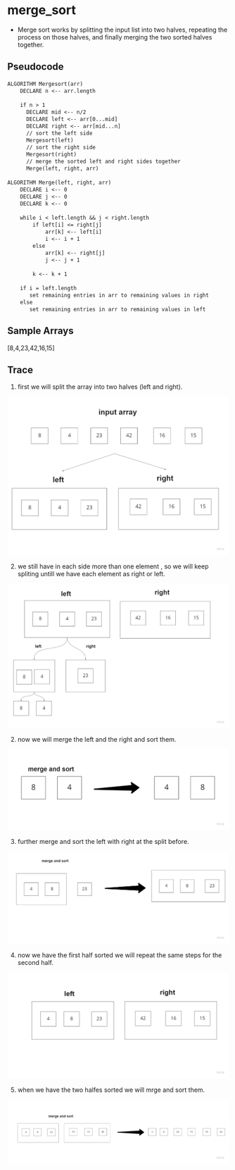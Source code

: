 # merge_sort

- Merge sort works by splitting the input list into two halves, repeating the process on those halves, and finally merging the two sorted halves together.

## Pseudocode

```
ALGORITHM Mergesort(arr)
    DECLARE n <-- arr.length

    if n > 1
      DECLARE mid <-- n/2
      DECLARE left <-- arr[0...mid]
      DECLARE right <-- arr[mid...n]
      // sort the left side
      Mergesort(left)
      // sort the right side
      Mergesort(right)
      // merge the sorted left and right sides together
      Merge(left, right, arr)

ALGORITHM Merge(left, right, arr)
    DECLARE i <-- 0
    DECLARE j <-- 0
    DECLARE k <-- 0

    while i < left.length && j < right.length
        if left[i] <= right[j]
            arr[k] <-- left[i]
            i <-- i + 1
        else
            arr[k] <-- right[j]
            j <-- j + 1

        k <-- k + 1

    if i = left.length
       set remaining entries in arr to remaining values in right
    else
       set remaining entries in arr to remaining values in left
```

## Sample Arrays

[8,4,23,42,16,15]

## Trace 

1. first we will split the array into two halves (left and right).

![split1](../data_structures_and_algorithms/images/merge_sort1.jpg)

2. we still have in each side more than one element , so we will keep spliting untill we have each element as right or left.

![sort2](../data_structures_and_algorithms/images/merge_sort2.jpg)


2. now we will merge the left and the right and sort them.

![sort3](../data_structures_and_algorithms/images/merge_sort3.jpg)

3. further merge and sort the left with right at the split before.

![sort4](../data_structures_and_algorithms/images/merge_sort4.jpg)

4. now we have the first half sorted we will repeat the same steps for the second half.

![sort5](../data_structures_and_algorithms/images/merge_sort5.jpg)

5. when we have the two halfes sorted we will mrge and sort them.

![sort6](../data_structures_and_algorithms/images/merge_sort6.jpg)



